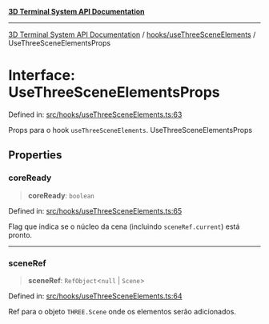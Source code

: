 [**3D Terminal System API Documentation**](../../../README.md)

***

[3D Terminal System API Documentation](../../../README.md) / [hooks/useThreeSceneElements](../README.md) / UseThreeSceneElementsProps

# Interface: UseThreeSceneElementsProps

Defined in: [src/hooks/useThreeSceneElements.ts:63](https://github.com/Dicommunitas/ThreeJS_Terminal_3D/blob/4466777f13a6776beed134cf281b05ece637d113/src/hooks/useThreeSceneElements.ts#L63)

Props para o hook `useThreeSceneElements`.
 UseThreeSceneElementsProps

## Properties

### coreReady

> **coreReady**: `boolean`

Defined in: [src/hooks/useThreeSceneElements.ts:65](https://github.com/Dicommunitas/ThreeJS_Terminal_3D/blob/4466777f13a6776beed134cf281b05ece637d113/src/hooks/useThreeSceneElements.ts#L65)

Flag que indica se o núcleo da cena (incluindo `sceneRef.current`) está pronto.

***

### sceneRef

> **sceneRef**: `RefObject`\<`null` \| `Scene`\>

Defined in: [src/hooks/useThreeSceneElements.ts:64](https://github.com/Dicommunitas/ThreeJS_Terminal_3D/blob/4466777f13a6776beed134cf281b05ece637d113/src/hooks/useThreeSceneElements.ts#L64)

Ref para o objeto `THREE.Scene` onde os elementos serão adicionados.
